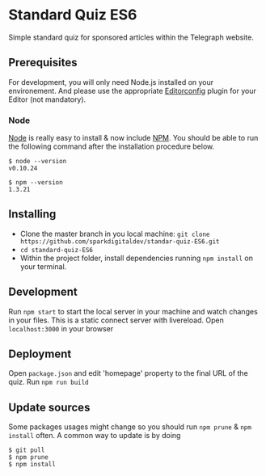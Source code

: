 # Standard Quiz ES6

Simple standard quiz for sponsored articles within the Telegraph website.

## Prerequisites

For development, you will only need Node.js installed on your environement.
And please use the appropriate [Editorconfig](http://editorconfig.org/) plugin for your Editor (not mandatory).

### Node

[Node](http://nodejs.org/) is really easy to install & now include [NPM](https://npmjs.org/).
You should be able to run the following command after the installation procedure
below.

    $ node --version
    v0.10.24

    $ npm --version
    1.3.21

## Installing
* Clone the master branch in you local machine: `git clone https://github.com/sparkdigitaldev/standar-quiz-ES6.git`
* `cd standard-quiz-ES6`
* Within the project folder, install dependencies running `npm install` on your terminal.

## Development
Run `npm start` to start the local server in your machine and watch changes in your files. This is a static connect server with livereload.
Open `localhost:3000` in your browser

## Deployment

Open `package.json` and edit 'homepage' property to the final URL of the quiz.
Run `npm run build`

## Update sources

Some packages usages might change so you should run `npm prune` & `npm install` often.
A common way to update is by doing

    $ git pull
    $ npm prune
    $ npm install
